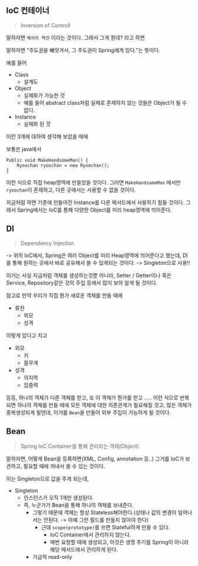 ## IoC 컨테이너

> Inversion of Controll

말하자면 `제어의 역전` 이라는 것이다.
그래서 그게 뭔데? 라고 하면

말하자면 "주도권을 뺴앗겨서, 그 주도권이 Spring에게 있다."는 뜻이다.

예를 들어

* Class
    * 설계도
* Object
    * 실체화가 가능한 것
    * 예를 들어 abstract class처럼 실제로 존재하지 않는 것들은 Object가 될 수 없다.
* Instance
    * 실체화 된 것

이런 3개에 대하여 생각해 보았을 때에

보통은 java에서

```
Public void MakeHandsomeMan() {
    Ryoochan ryoochan = new Ryoochan();
}
```

이런 식으로 직접 heap영역에 만들었을 것이다.
그러면 `MakeHandsomeMan` 에서만 `ryoochan`이 존재하고, 다른 곳에서는 사용할 수 없을 것이다.

지금처럼 하면 기존에 만들어진 Instance를 다른 메서드에서 사용하기 힘들 것이다.
그래서 Spring에서는 IoC를 통해 다양한 Object를 미리 heap영역에 띄어준다.

## DI

> Dependency Injection

-> 위의 IoC에서, Spring은 여러 Object를 미리 Heap영역에 띄어준다고 했는데, DI를 통해 원하는 곳에서 바로 공유해서 쓸 수 있게되는 것이다.
-> Singleton으로 사용!!

이거는 사실 지금처럼 객체를 생성하는것뿐 아니라, Setter / Getter이나 혹은 Service, Repository같은 것의 주입 등에서 많이 보아 알게 될 것이다.

참고로 만약 우리가 직접 뭔가 새로운 객체를 만들 때에

* 류찬
    * 외모
    * 성격

이렇게 있다고 치고

* 외모
    * 키
    * 몸무게
* 성격
    * 의지력
    * 집중력

등등, 하나의 객체가 다른 객체를 받고, 또 이 객체가 뭔가를 받고 ..... 이런 식으로 반복되면 하나의 객체를 만들 때에 모든 객체에 대한 의존관계가 필요해질 것고, 많은 객체가 중복생성되게 될텐데, 이거를 `Bean`을 만들어 외부 주입이 가능하게 될 것이다.

## Bean

> Spring IoC Container를 통해 관리되는 객체(Object)

말하자면, 어떻게 Bean을 등록하면(XML, Config, annotation 등..) 그거를 IoC가 보관하고, 필요할 때에 꺼내서 쓸 수 있는 것이다.

이는 Singleton으로 값을 주게 되는데,

* Singleton
    * 인스턴스가 오직 1개만 생성된다.
    * 즉, 누군가가 Bean을 통해 하나의 객체를 보내준다.
        * 그렇기 때문에 객체는 항상 Stateless해야한다.(상태나 값의 변경이 일어나서는 안된다. -> 아예 그런 필드를 만들지 않아야 한다)
            * 근데 `scope(prototype)`를 쓰면 Stateful하게 만들 수 있다. 
                * IoC Container에서 관리하지 않는다.
                * 매번 요청할 때에 생성되고, 이것은 생명 주기를 Spring이 아니라 해당 메서드에서 관리하게 된다.
        * 가급적 read-only
